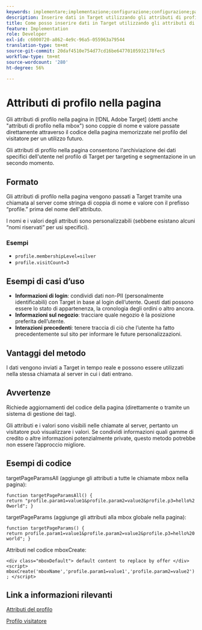 ```yaml
---
keywords: implementare;implementazione;configurazione;configurazione;parametro di pagina
description: Inserire dati in Target utilizzando gli attributi di profilo nella pagina.
title: Come posso inserire dati in Target utilizzando gli attributi di profilo nella pagina?
feature: Implementation
role: Developer
exl-id: c6000720-a862-4e9c-96a5-055963a79544
translation-type: tm+mt
source-git-commit: 20daf4510e754d77cd16be64770105932178fec5
workflow-type: tm+mt
source-wordcount: '280'
ht-degree: 56%

---
```


# Attributi di profilo nella pagina

Gli attributi di profilo nella pagina in [!DNL Adobe Target] (detti anche &quot;attributi di profilo nella mbox&quot;) sono coppie di nome e valore passate direttamente attraverso il codice della pagina memorizzate nel profilo del visitatore per un utilizzo futuro.

Gli attributi di profilo nella pagina consentono l&#39;archiviazione dei dati specifici dell&#39;utente nel profilo di Target per targeting e segmentazione in un secondo momento.

## Formato

Gli attributi di profilo nella pagina vengono passati a Target tramite una chiamata al server come stringa di coppia di nome e valore con il prefisso “profile.” prima del nome dell&#39;attributo.

I nomi e i valori degli attributi sono personalizzabili (sebbene esistano alcuni “nomi riservati” per usi specifici).

### Esempi

* `profile.membershipLevel=silver`
* `profile.visitCount=3`

## Esempi di casi d’uso

* **Informazioni di login**: condividi dati non-PII (personalmente identificabili) con Target in base al login dell’utente. Questi dati possono essere lo stato di appartenenza, la cronologia degli ordini o altro ancora.
* **Informazioni sul negozio**: tracciare quale negozio è la posizione preferita dell’utente.
* **Interazioni precedenti**: tenere traccia di ciò che l’utente ha fatto precedentemente sul sito per informare le future personalizzazioni.

## Vantaggi del metodo

I dati vengono inviati a Target in tempo reale e possono essere utilizzati nella stessa chiamata al server in cui i dati entrano.

## Avvertenze

Richiede aggiornamenti del codice della pagina (direttamente o tramite un sistema di gestione dei tag).

Gli attributi e i valori sono visibili nelle chiamate al server, pertanto un visitatore può visualizzare i valori. Se condividi informazioni quali gamme di credito o altre informazioni potenzialmente private, questo metodo potrebbe non essere l’approccio migliore.

## Esempi di codice

targetPageParamsAll (aggiunge gli attributi a tutte le chiamate mbox nella pagina):

`function targetPageParamsAll() { return "profile.param1=value1&profile.param2=value2&profile.p3=hello%20world"; }`

targetPageParams (aggiunge gli attributi alla mbox globale nella pagina):

`function targetPageParams() { return profile.param1=value1&profile.param2=value2&profile.p3=hello%20world"; }`

Attributi nel codice mboxCreate:

`<div class="mboxDefault"> default content to replace by offer </div> <script> mboxCreate('mboxName','profile.param1=value1','profile.param2=value2'); </script>`

## Link a informazioni rilevanti

[Attributi del profilo](/help/c-target/c-visitor-profile/profile-parameters.md#concept_01A30B4762D64CD5946B3AA38DC8A201)

[Profilo visitatore](/help/c-target/c-audiences/c-target-rules/visitor-profile.md#concept_E972690B9A4C4372A34229FA37EDA38E)
